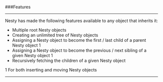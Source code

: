 ###Features

----------

Nesty has made the following features available to any object that inherits it:

- Multiple root Nesty objects
- Creating an unlimited tree of Nesty objects
- Assigning a Nesty object to become the first / last child of a parent Nesty object 1
- Assigning a Nesty object to become the previous / next sibling of a given Nesty object 1
- Recursively fetching the children of a given Nesty object

1 For both inserting and moving Nesty objects

----------
